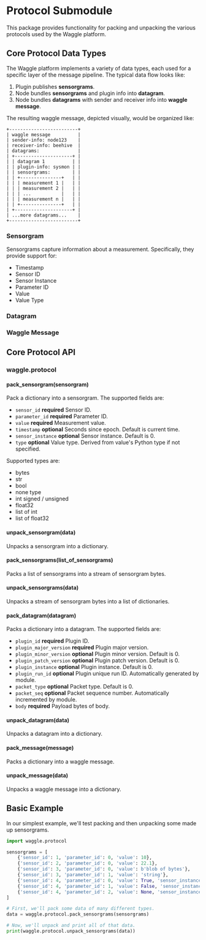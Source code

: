 # Protocol Submodule

This package provides functionality for packing and unpacking the various
protocols used by the Waggle platform.

## Core Protocol Data Types

The Waggle platform implements a variety of data types, each used for a specific
layer of the message pipeline. The typical data flow looks like:

1. Plugin publishes **sensorgrams**.
2. Node bundles **sensorgrams** and plugin info into **datagram**.
3. Node bundles **datagrams** with sender and receiver info into **waggle message**.

The resulting waggle message, depicted visually, would be organized like:

```
+-------------------------+
| waggle message          |
| sender-info: node123    |
| receiver-info: beehive  |
| datagrams:              |
| +---------------------+ |
| | datagram 1          | |
| | plugin-info: sysmon | |
| | sensorgrams:        | |
| | +---------------+   | |
| | | measurement 1 |   | |
| | | measurement 2 |   | |
| | | ...           |   | |
| | | measurement n |   | |
| | +---------------+   | |
| +---------------------+ |
| ...more datagrams...    |
+-------------------------+
```

### Sensorgram

Sensorgrams capture information about a measurement. Specifically, they provide
support for:

* Timestamp
* Sensor ID
* Sensor Instance
* Parameter ID
* Value
* Value Type

### Datagram

### Waggle Message

## Core Protocol API

### waggle.protocol

#### pack_sensorgram(sensorgram)

Pack a dictionary into a sensorgram. The supported fields are:

* `sensor_id` **required** Sensor ID.
* `parameter_id` **required** Parameter ID.
* `value` **required** Measurement value.
* `timestamp` **optional** Seconds since epoch. Default is current time.
* `sensor_instance` **optional** Sensor instance. Default is 0.
* `type` **optional** Value type. Derived from value's Python type if not specified.

Supported types are:

* bytes
* str
* bool
* none type
* int signed / unsigned
* float32
* list of int
* list of float32

#### unpack_sensorgram(data)

Unpacks a sensorgram into a dictionary.

#### pack_sensorgrams(list_of_sensorgrams)

Packs a list of sensorgrams into a stream of sensorgram bytes.

#### unpack_sensorgrams(data)

Unpacks a stream of sensorgram bytes into a list of dictionaries.

#### pack_datagram(datagram)

Packs a dictionary into a datagram. The supported fields are:

* `plugin_id` **required** Plugin ID.
* `plugin_major_version` **required** Plugin major version.
* `plugin_minor_version` **optional** Plugin minor version. Default is 0.
* `plugin_patch_version` **optional** Plugin patch version. Default is 0.
* `plugin_instance` **optional** Plugin instance. Default is 0.
* `plugin_run_id` **optional** Plugin unique run ID. Automatically generated by module.
* `packet_type` **optional** Packet type. Default is 0.
* `packet_seq` **optional** Packet sequence number. Automatically incremented by module.
* `body` **required** Payload bytes of body.

#### unpack_datagram(data)

Unpacks a datagram into a dictionary.

#### pack_message(message)

Packs a dictionary into a waggle message.

#### unpack_message(data)

Unpacks a waggle message into a dictionary.

## Basic Example

In our simplest example, we'll test packing and then unpacking some made up
sensorgrams.

```python
import waggle.protocol

sensorgrams = [
    {'sensor_id': 1, 'parameter_id': 0, 'value': 10},
    {'sensor_id': 2, 'parameter_id': 0, 'value': 22.1},
    {'sensor_id': 3, 'parameter_id': 0, 'value': b'blob of bytes'},
    {'sensor_id': 3, 'parameter_id': 1, 'value': 'string'},
    {'sensor_id': 4, 'parameter_id': 0, 'value': True, 'sensor_instance': 0},
    {'sensor_id': 4, 'parameter_id': 1, 'value': False, 'sensor_instance': 0},
    {'sensor_id': 4, 'parameter_id': 2, 'value': None, 'sensor_instance': 1},
]

# First, we'll pack some data of many different types.
data = waggle.protocol.pack_sensorgrams(sensorgrams)

# Now, we'll unpack and print all of that data.
print(waggle.protocol.unpack_sensorgrams(data))
```
